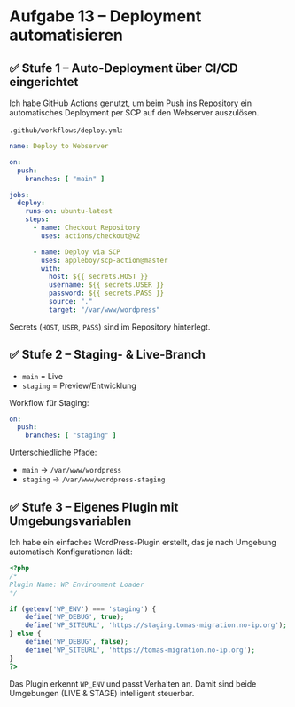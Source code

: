 # Aufgabe 13 – Deployment automatisieren

## ✅ Stufe 1 – Auto-Deployment über CI/CD eingerichtet

Ich habe GitHub Actions genutzt, um beim Push ins Repository ein automatisches Deployment per SCP auf den Webserver auszulösen.

`.github/workflows/deploy.yml`:
```yaml
name: Deploy to Webserver

on:
  push:
    branches: [ "main" ]

jobs:
  deploy:
    runs-on: ubuntu-latest
    steps:
      - name: Checkout Repository
        uses: actions/checkout@v2

      - name: Deploy via SCP
        uses: appleboy/scp-action@master
        with:
          host: ${{ secrets.HOST }}
          username: ${{ secrets.USER }}
          password: ${{ secrets.PASS }}
          source: "."
          target: "/var/www/wordpress"
```

Secrets (`HOST`, `USER`, `PASS`) sind im Repository hinterlegt.

## ✅ Stufe 2 – Staging- & Live-Branch

- `main` = Live
- `staging` = Preview/Entwicklung

Workflow für Staging:
```yaml
on:
  push:
    branches: [ "staging" ]
```

Unterschiedliche Pfade:
- `main` → `/var/www/wordpress`
- `staging` → `/var/www/wordpress-staging`

## ✅ Stufe 3 – Eigenes Plugin mit Umgebungsvariablen

Ich habe ein einfaches WordPress-Plugin erstellt, das je nach Umgebung automatisch Konfigurationen lädt:

```php
<?php
/*
Plugin Name: WP Environment Loader
*/

if (getenv('WP_ENV') === 'staging') {
    define('WP_DEBUG', true);
    define('WP_SITEURL', 'https://staging.tomas-migration.no-ip.org');
} else {
    define('WP_DEBUG', false);
    define('WP_SITEURL', 'https://tomas-migration.no-ip.org');
}
?>
```

Das Plugin erkennt `WP_ENV` und passt Verhalten an. Damit sind beide Umgebungen (LIVE & STAGE) intelligent steuerbar.
